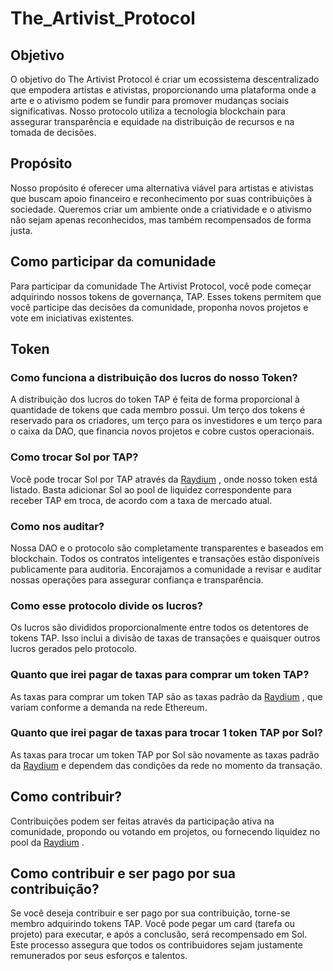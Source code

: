 # The_Artivist_Protocol

## Objetivo

O objetivo do The Artivist Protocol é criar um ecossistema descentralizado que empodera artistas e ativistas, proporcionando uma plataforma onde a arte e o ativismo podem se fundir para promover mudanças sociais significativas. Nosso protocolo utiliza a tecnologia blockchain para assegurar transparência e equidade na distribuição de recursos e na tomada de decisões.

## Propósito

Nosso propósito é oferecer uma alternativa viável para artistas e ativistas que buscam apoio financeiro e reconhecimento por suas contribuições à sociedade. Queremos criar um ambiente onde a criatividade e o ativismo não sejam apenas reconhecidos, mas também recompensados de forma justa.

## Como participar da comunidade

Para participar da comunidade The Artivist Protocol, você pode começar adquirindo nossos tokens de governança, TAP. Esses tokens permitem que você participe das decisões da comunidade, proponha novos projetos e vote em iniciativas existentes.

## Token 

### Como funciona a distribuição dos lucros do nosso Token?

A distribuição dos lucros do token TAP é feita de forma proporcional à quantidade de tokens que cada membro possui. Um terço dos tokens é reservado para os criadores, um terço para os investidores e um terço para o caixa da DAO, que financia novos projetos e cobre custos operacionais.

### Como trocar Sol por TAP?

Você pode trocar Sol por TAP através da [Raydium](https://raydium.io/)
, onde nosso token está listado. Basta adicionar Sol ao pool de liquidez correspondente para receber TAP em troca, de acordo com a taxa de mercado atual.

### Como nos auditar?

Nossa DAO e o protocolo são completamente transparentes e baseados em blockchain. Todos os contratos inteligentes e transações estão disponíveis publicamente para auditoria. Encorajamos a comunidade a revisar e auditar nossas operações para assegurar confiança e transparência.

### Como esse protocolo divide os lucros?

Os lucros são divididos proporcionalmente entre todos os detentores de tokens TAP. Isso inclui a divisão de taxas de transações e quaisquer outros lucros gerados pelo protocolo.

### Quanto que irei pagar de taxas para comprar um token TAP?

As taxas para comprar um token TAP são as taxas padrão da [Raydium](https://raydium.io/)
, que variam conforme a demanda na rede Ethereum.

### Quanto que irei pagar de taxas para trocar 1 token TAP por Sol?

As taxas para trocar um token TAP por Sol são novamente as taxas padrão da [Raydium](https://raydium.io/)
 e dependem das condições da rede no momento da transação.

## Como contribuir?

Contribuições podem ser feitas através da participação ativa na comunidade, propondo ou votando em projetos, ou fornecendo liquidez no pool da [Raydium](https://raydium.io/)
.

## Como contribuir e ser pago por sua contribuição?

Se você deseja contribuir e ser pago por sua contribuição, torne-se membro adquirindo tokens TAP. Você pode pegar um card (tarefa ou projeto) para executar, e após a conclusão, será recompensado em Sol. Este processo assegura que todos os contribuidores sejam justamente remunerados por seus esforços e talentos.
